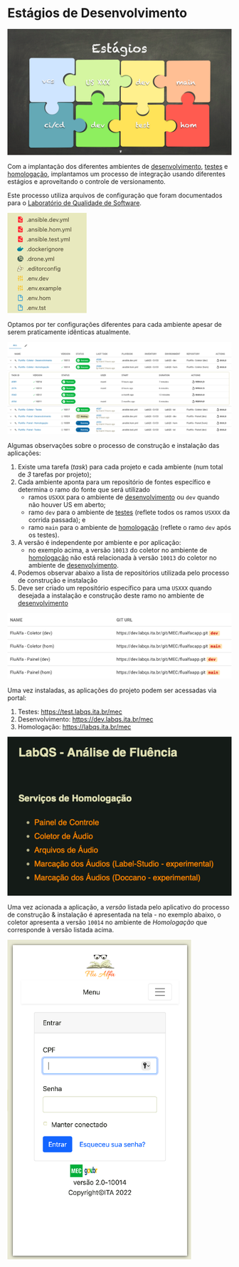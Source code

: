 # Estágios de Desenvolvimento

![Estágios de Desenvolvimento](./images/staging/00-estagios.png)

Com a implantação dos diferentes ambientes de [desenvolvimento](https://dev.labqs.ita.br), [testes](https://test.labqs.ita.br) e [homologação](https://labqs.ita.br), implantamos um processo de integração usando diferentes estágios e aproveitando o controle de versionamento.

Este processo utiliza arquivos de configuração que foram documentados para o [Laboratório de Qualidade de Software](./BUILD.md).

![Gerenciamento de Configuração](./images/staging/01-config.png)

Optamos por ter configurações diferentes para cada ambiente apesar de serem praticamente idênticas atualmente.

![Construção & Instalação](./images/staging/02-build.png)

Algumas observações sobre o processo de construção e instalação das aplicações:

1. Existe uma tarefa (_task_) para cada projeto e cada ambiente (num total de *3* tarefas por projeto);
2. Cada ambiente aponta para um repositório de fontes específico e determina o ramo do fonte que será utilizado
    - ramos `USXXX` para o ambiente de [desenvolvimento](https://dev.labqs.ita.br) ou `dev` quando não houver US em aberto;
    - ramo `dev` para o ambiente de [testes](https://test.labqs.ita.br) (reflete todos os ramos `USXXX` da corrida passada); e
    - ramo `main` para o ambiente de [homologação](https://labqs.ita.br) (reflete o ramo `dev` após os testes).
3. A versão é independente por ambiente e por aplicação:
    - no exemplo acima, a versão `10013` do coletor no ambiente de [homologação](https://labqs.ita.br) não está relacionada à versão `10013` do coletor no ambiente de [desenvolvimento](https://dev.labqs.ita.br).
4. Podemos observar abaixo a lista de repositórios utilizada pelo processo de construção e instalação
5. Deve ser criado um repositório específico para uma `USXXX` quando desejada a instalação e construção deste ramo no ambiente de [desenvolvimento](https://dev.labqs.ita.br)

![Construção & Instalação](./images/staging/05-repositorios.png)

Uma vez instaladas, as aplicações do projeto podem ser acessadas via portal:

1. Testes: https://test.labqs.ita.br/mec
2. Desenvolvimento: https://dev.labqs.ita.br/mec
3. Homologação: https://labqs.ita.br/mec

![Portal de Acesso](./images/staging/03-app.png)

Uma vez acionada a aplicação, a *versão* listada pelo aplicativo do processo de construção & instalação é apresentada na tela - no exemplo abaixo, o coletor apresenta a versão `10014` no ambiente de *Homologação* que corresponde à versão listada acima.

![Versionamento](./images/staging/04-app.png)

